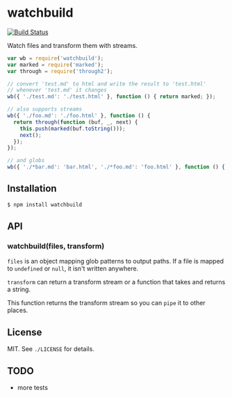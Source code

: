 
# watchbuild
[![Build Status](https://travis-ci.org/AjayMT/watchbuild.svg?branch=master)](https://travis-ci.org/AjayMT/watchbuild)

Watch files and transform them with streams.

```javascript
var wb = require('watchbuild');
var marked = require('marked');
var through = require('through2');

// convert 'test.md' to html and write the result to 'test.html'
// whenever 'test.md' it changes
wb({ './test.md': './test.html' }, function () { return marked; });

// also supports streams
wb({ './foo.md': './foo.html' }, function () {
  return through(function (buf, _, next) {
    this.push(marked(buf.toString()));
    next();
  });
});

// and globs
wb({ './*bar.md': 'bar.html', './*foo.md': 'foo.html' }, function () { return marked; });
```

## Installation
```sh
$ npm install watchbuild
```

## API
### watchbuild(files, transform)
`files` is an object mapping glob patterns to output paths. If a file is mapped to `undefined` or `null`, it isn't written anywhere.

`transform` can return a transform stream or a function that takes and returns a string.

This function returns the transform stream so you can `pipe` it to other places.

## License
MIT. See `./LICENSE` for details.

## TODO
- more tests
